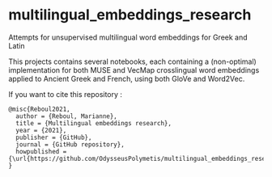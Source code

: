 # multilingual_embeddings_research
Attempts for unsupervised multilingual word embeddings for Greek and Latin

This projects contains several notebooks, each containing a (non-optimal) implementation for both MUSE and VecMap crosslingual word embeddings applied to Ancient Greek and French, using both GloVe and Word2Vec.

If you want to cite this repository :
```
@misc{Reboul2021,
  author = {Reboul, Marianne},
  title = {Multilingual embeddings research},
  year = {2021},
  publisher = {GitHub},
  journal = {GitHub repository},
  howpublished = {\url{https://github.com/OdysseusPolymetis/multilingual_embeddings_research.git}}
}
```
